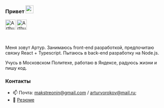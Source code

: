 ### Привет <img src="https://media.giphy.com/media/hvRJCLFzcasrR4ia7z/giphy.gif" width="25px">


  [<img alt="Arthur Vorokov | Telegram" width="32px" src="https://upload.wikimedia.org/wikipedia/commons/thumb/8/82/Telegram_logo.svg/512px-Telegram_logo.svg.png" />](https://t.me/m_fenek)
  [<img alt="Arthur Vorokov | VK" width="32px" src="https://upload.wikimedia.org/wikipedia/commons/thumb/2/21/VK.com-logo.svg/192px-VK.com-logo.svg.png" />](https://vk.com/maks_fenek)

<br />

Меня зовут Артур. 
Занимаюсь front-end разработкой, предпочитаю связку React + Typescript. Пытаюсь в back-end разработку на Node.js.

Учусь в Московском Политехе, работаю в Яндексе, радуюсь жизни и пишу код. 

  ### Контакты 
  
- 📫 Почта: [makstreonin@gmail.com](mailto:makstreonin@gmail.com) / [arturvorokov@mail.ru](mailto:arturvorokov@mail.ru);
- 📝 [Резюме](https://hh.ru/resume/1bb48cb7ff08c91eb20039ed1f3356576a3478)
